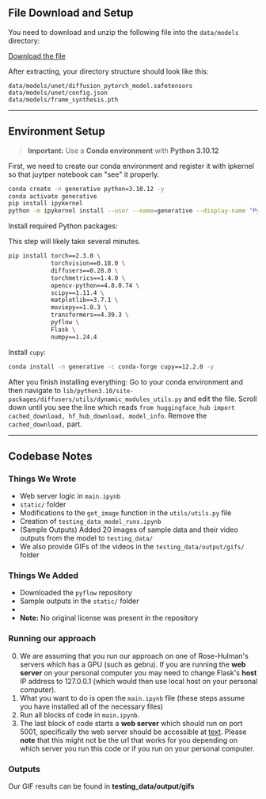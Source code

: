 ## File Download and Setup

You need to download and unzip the following file into the `data/models` directory:

[Download the file](https://1drv.ms/u/s!AjGGQwItv34-bK738lmdo7wf2uk?e=cWvbXo)

After extracting, your directory structure should look like this:

```
data/models/unet/diffusion_pytorch_model.safetensors  
data/models/unet/config.json  
data/models/frame_synthesis.pth
```

---

## Environment Setup

> **Important:** Use a **Conda environment** with **Python 3.10.12**

First, we need to create our conda environment and register it with ipkernel so that juytper notebook can "see" it properly.
```bash
conda create -n generative python=3.10.12 -y
conda activate generative
pip install ipykernel
python -m ipykernel install --user --name=generative --display-name "Python (Generative Image Dynamics)"

```

Install required Python packages:

This step will likely take several minutes.

```bash
pip install torch==2.3.0 \
            torchvision==0.18.0 \
            diffusers==0.28.0 \
            torchmetrics==1.4.0 \
            opencv-python==4.8.0.74 \
            scipy==1.11.4 \
            matplotlib==3.7.1 \
            moviepy==1.0.3 \
            transformers==4.39.3 \
            pyflow \
            Flask \
            numpy==1.24.4
```

Install `cupy`:

```bash
conda install -n generative -c conda-forge cupy==12.2.0 -y
```

After you finish installing everything:
Go to your conda environment and then navigate to `lib/python3.10/site-packages/diffusers/utils/dynamic_modules_utils.py` and edit the file.
Scroll down until you see the line which reads `from huggingface_hub import cached_download, hf_hub_download, model_info`. Remove the `cached_download,` part.

---

## Codebase Notes

### Things We Wrote

- Web server logic in `main.ipynb`
- `static/` folder
- Modifications to the `get_image` function in the `utils/utils.py` file
- Creation of `testing_data_model_runs.ipynb`
- (Sample Outputs) Added 20 images of sample data and their video outputs from the model to `testing_data/`
- We also provide GIFs of the videos in the `testing_data/output/gifs/` folder

### Things We Added

- Downloaded the `pyflow` repository
- Sample outputs in the `static/` folder
- 
- **Note:** No original license was present in the repository

### Running our approach
0. We are assuming that you run our approach on one of Rose-Hulman's servers which has a GPU (such as gebru). If you are running the **web server** on your personal computer you may need to change Flask's **host** IP address to 127.0.0.1 (which would then use local host on your personal computer).
1. What you want to do is open the `main.ipynb` file (these steps assume you have installed all of the necessary files)
2. Run all blocks of code in `main.ipynb`.
3. The last block of code starts a **web server** which should run on port 5001, specifically the web server should be accessible at [text](http://gebru.csse.rose-hulman.edu:5001/). Please **note** that this might not be the url that works for you depending on which server you run this code or if you run on your personal computer.
 
### Outputs
Our GIF results can be found in **testing_data/output/gifs**
